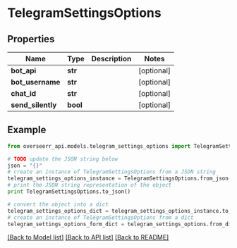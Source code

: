 # TelegramSettingsOptions


## Properties
Name | Type | Description | Notes
------------ | ------------- | ------------- | -------------
**bot_api** | **str** |  | [optional] 
**bot_username** | **str** |  | [optional] 
**chat_id** | **str** |  | [optional] 
**send_silently** | **bool** |  | [optional] 

## Example

```python
from overseerr_api.models.telegram_settings_options import TelegramSettingsOptions

# TODO update the JSON string below
json = "{}"
# create an instance of TelegramSettingsOptions from a JSON string
telegram_settings_options_instance = TelegramSettingsOptions.from_json(json)
# print the JSON string representation of the object
print TelegramSettingsOptions.to_json()

# convert the object into a dict
telegram_settings_options_dict = telegram_settings_options_instance.to_dict()
# create an instance of TelegramSettingsOptions from a dict
telegram_settings_options_form_dict = telegram_settings_options.from_dict(telegram_settings_options_dict)
```
[[Back to Model list]](../README.md#documentation-for-models) [[Back to API list]](../README.md#documentation-for-api-endpoints) [[Back to README]](../README.md)


